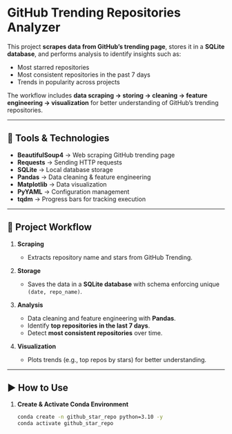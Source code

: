 #  GitHub Trending Repositories Analyzer  

This project **scrapes data from GitHub’s trending page**, stores it in a **SQLite database**, and performs analysis to identify insights such as:  
- Most starred repositories  
- Most consistent repositories in the past 7 days  
- Trends in popularity across projects  

The workflow includes **data scraping → storing → cleaning → feature engineering → visualization** for better understanding of GitHub’s trending repositories.  

---

## 🔧 Tools & Technologies  

- **BeautifulSoup4** → Web scraping GitHub trending page  
- **Requests** → Sending HTTP requests  
- **SQLite** → Local database storage  
- **Pandas** → Data cleaning & feature engineering  
- **Matplotlib** → Data visualization  
- **PyYAML** → Configuration management  
- **tqdm** → Progress bars for tracking execution  

---

## 📂 Project Workflow  

1. **Scraping**  
   - Extracts repository name and stars from GitHub Trending.  

2. **Storage**  
   - Saves the data in a **SQLite database** with schema enforcing unique `(date, repo_name)`.  

3. **Analysis**  
   - Data cleaning and feature engineering with **Pandas**.  
   - Identify **top repositories in the last 7 days**.  
   - Detect **most consistent repositories** over time.  

4. **Visualization**  
   - Plots trends (e.g., top repos by stars) for better understanding.  

---

## ▶️ How to Use  

1. **Create & Activate Conda Environment**  
   ```bash
   conda create -n github_star_repo python=3.10 -y
   conda activate github_star_repo
